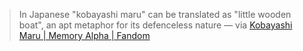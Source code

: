 
> In Japanese "kobayashi maru" can be translated as "little wooden boat", an apt metaphor for its defenceless nature — via [Kobayashi Maru | Memory Alpha | Fandom](https://memory-alpha.fandom.com/wiki/Kobayashi_Maru)
